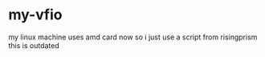 # my-vfio

my linux machine uses amd card now so i just use a script from risingprism
this is outdated
